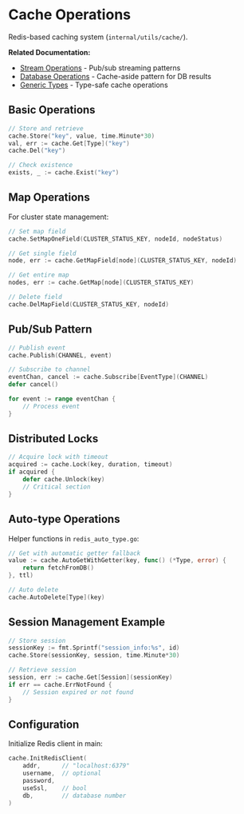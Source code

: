 # Cache Operations

Redis-based caching system (`internal/utils/cache/`).

**Related Documentation:**
- [Stream Operations](stream.md) - Pub/sub streaming patterns
- [Database Operations](database.md) - Cache-aside pattern for DB results
- [Generic Types](generics.md) - Type-safe cache operations

## Basic Operations

```go
// Store and retrieve
cache.Store("key", value, time.Minute*30)
val, err := cache.Get[Type]("key")
cache.Del("key")

// Check existence
exists, _ := cache.Exist("key")
```

## Map Operations

For cluster state management:

```go
// Set map field
cache.SetMapOneField(CLUSTER_STATUS_KEY, nodeId, nodeStatus)

// Get single field
node, err := cache.GetMapField[node](CLUSTER_STATUS_KEY, nodeId)

// Get entire map
nodes, err := cache.GetMap[node](CLUSTER_STATUS_KEY)

// Delete field
cache.DelMapField(CLUSTER_STATUS_KEY, nodeId)
```

## Pub/Sub Pattern

```go
// Publish event
cache.Publish(CHANNEL, event)

// Subscribe to channel
eventChan, cancel := cache.Subscribe[EventType](CHANNEL)
defer cancel()

for event := range eventChan {
    // Process event
}
```

## Distributed Locks

```go
// Acquire lock with timeout
acquired := cache.Lock(key, duration, timeout)
if acquired {
    defer cache.Unlock(key)
    // Critical section
}
```

## Auto-type Operations

Helper functions in `redis_auto_type.go`:

```go
// Get with automatic getter fallback
value := cache.AutoGetWithGetter(key, func() (*Type, error) {
    return fetchFromDB()
}, ttl)

// Auto delete
cache.AutoDelete[Type](key)
```

## Session Management Example

```go
// Store session
sessionKey := fmt.Sprintf("session_info:%s", id)
cache.Store(sessionKey, session, time.Minute*30)

// Retrieve session
session, err := cache.Get[Session](sessionKey)
if err == cache.ErrNotFound {
    // Session expired or not found
}
```

## Configuration

Initialize Redis client in main:

```go
cache.InitRedisClient(
    addr,      // "localhost:6379"
    username,  // optional
    password,  
    useSsl,    // bool
    db,        // database number
)
```